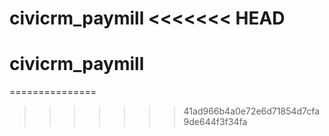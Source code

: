 civicrm_paymill
<<<<<<< HEAD
===============

civicrm_paymill
=======
===============
>>>>>>> 41ad966b4a0e72e6d71854d7cfa9de644f3f34fa
